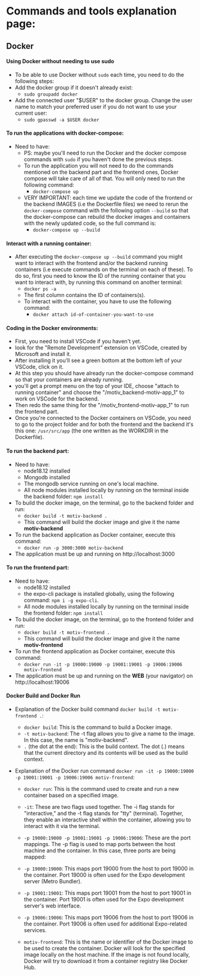 # Commands and tools explanation page:

## Docker

#### Using Docker without needing to use sudo
* To be able to use Docker without `sudo` each time, you need to do the following steps:
* Add the docker group if it doesn't already exist:
    * ```sudo groupadd docker```
* Add the connected user "$USER" to the docker group. Change the user name to match your preferred user if you do not want to use your current user:
    * ```sudo gpasswd -a $USER docker```

#### To run the applications with docker-compose:
* Need to have:
    * PS: maybe you'll need to run the Docker and the docker compose commands with `sudo` if you haven't done the previous steps.
    * To run the application you will not need to do the commands mentioned on the backend part and the frontend ones, Docker compose will take care of all of that. You will only need to run the following command:
        * ```docker-compose up```
    * VERY IMPORTANT: each time we update the code of the frontend or the backend IMAGES (i.e the Dockerfile files) we need to rerun the `docker-compose` command with the following option `--build` so that the docker-compose can rebuild the docker images and containers with the newly updated code, so the full command is:
        * ```docker-compose up --build```

#### Interact with a running container:
* After executing the ```docker-compose up --build``` command you might want to interact with the frontend and/or the backend running containers (i.e execute commands on the terminal on each of these). To do so, first you need to know the ID of the running container that you want to interact with, by running this command on another terminal:
    * ```docker ps -a```
    * The first column contains the ID of containers(s).
    * To interact with the container, you have to use the following command:
        * ```docker attach id-of-container-you-want-to-use```

#### Coding in the Docker environments:
* First, you need to install VSCode if you haven't yet.
* look for the "Remote Development" extension on VSCode, created by Microsoft and install it.
* After installing it you'll see a green bottom at the bottom left of your VSCode, click on it.
* At this step you should have already run the docker-compose command so that your containers are already running.
* you'll get a prompt menu on the top of your IDE, choose "attach to running container" and choose the "/motiv_backend-motiv-app_1" to work on VSCode for the backend.
* Then redo the same thing for the "/motiv_frontend-motiv-app_1" to run the frontend part.
* Once you're connected to the Docker containers on VSCode, you need to go to the project folder and for both the frontend and the backend it's this one: `/usr/src/app` (the one written as the WORKDIR in the Dockerfile).

#### To run the backend part:
* Need to have:
    * node18.12 installed
    * Mongodb installed
    * The mongodb service running on one's local machine.
    * All node modules installed locally by running on the terminal inside the backend folder: `npm install`
* To build the docker image, on the terminal, go to the backend folder and run:
    * ```docker build -t motiv-backend .```
    * This command will build the docker image and give it the name **motiv-backend**
* To run the backend application as Docker container, execute this command:
    * ```docker run -p 3000:3000 motiv-backend```
* The application must be up and running on http://localhost:3000


#### To run the frontend part:
* Need to have:
    * node18.12 installed
    * the expo-cli package is installed globally, using the following command: `npm i -g expo-cli`.
    * All node modules installed locally by running on the terminal inside the frontend folder: `npm install`
* To build the docker image, on the terminal, go to the frontend folder and run:
    * ```docker build -t motiv-frontend .```
    * This command will build the docker image and give it the name **motiv-frontend**
* To run the frontend application as Docker container, execute this command:
    * ```docker run -it -p 19000:19000 -p 19001:19001 -p 19006:19006 motiv-frontend```
* The application must be up and running on the **WEB** (your navigator) on http://localhost:19006

#### Docker Build and Docker Run 

* Explanation of the Docker build command `docker build -t motiv-frontend .`:
    * `docker build`: This is the command to build a Docker image.
    * `-t motiv-backend`: The -t flag allows you to give a name to the image. In this case, the name is "motiv-backend".
    * `.` (the dot at the end): This is the build context. The dot (.) means that the current directory and its contents will be used as the build context.

* Explanation of the Docker run command `docker run -it -p 19000:19000 -p 19001:19001 -p 19006:19006 motiv-frontend`:
    * `docker run`: This is the command used to create and run a new container based on a specified image.

    * `-it`: These are two flags used together. The -i flag stands for "interactive," and the -t flag stands for "tty" (terminal). Together, they enable an interactive shell within the container, allowing you to interact with it via the terminal.

    * `-p 19000:19000 -p 19001:19001 -p 19006:19006`: These are the port mappings. The -p flag is used to map ports between the host machine and the container. In this case, three ports are being mapped:

    * `-p 19000:19000`: This maps port 19000 from the host to port 19000 in the container. Port 19000 is often used for the Expo development server (Metro Bundler).
    * `-p 19001:19001`: This maps port 19001 from the host to port 19001 in the container. Port 19001 is often used for the Expo development server's web interface.
    * `-p 19006:19006`: This maps port 19006 from the host to port 19006 in the container. Port 19006 is often used for additional Expo-related services.
    * `motiv-frontend`: This is the name or identifier of the Docker image to be used to create the container. Docker will look for the specified image locally on the host machine. If the image is not found locally, Docker will try to download it from a container registry like Docker Hub.
